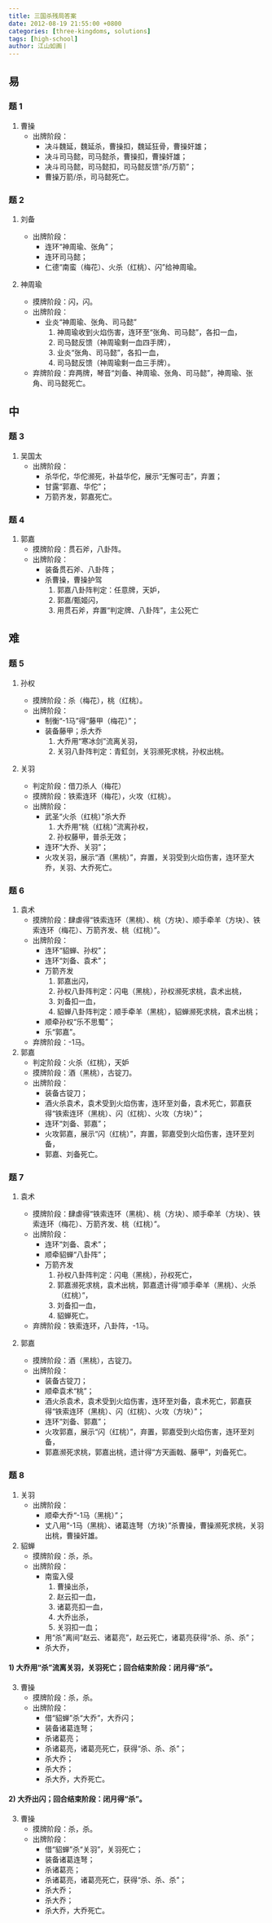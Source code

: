 ```yaml
---
title: 三国杀残局答案
date: 2012-08-19 21:55:00 +0800
categories: [three-kingdoms, solutions]
tags: [high-school]
author: 江山如画丨
---
```


## 易

### 题 1

1. 曹操
   - 出牌阶段：
     - 决斗魏延，魏延杀，曹操扣，魏延狂骨，曹操奸雄；
     - 决斗司马懿，司马懿杀，曹操扣，曹操奸雄；
     - 决斗司马懿，司马懿扣，司马懿反馈“杀/万箭”；
     - 曹操万箭/杀，司马懿死亡。

### 题 2

1. 刘备
   - 出牌阶段：
     - 连环“神周瑜、张角”；
     - 连环司马懿；
     - 仁德“南蛮（梅花）、火杀（红桃）、闪”给神周瑜。

2. 神周瑜
   - 摸牌阶段：闪，闪。
   - 出牌阶段：
     - 业炎“神周瑜、张角、司马懿”
       1. 神周瑜收到火焰伤害，连环至“张角、司马懿”，各扣一血，
       2. 司马懿反馈（神周瑜剩一血四手牌），
       3. 业炎“张角、司马懿”，各扣一血，
       4. 司马懿反馈（神周瑜剩一血三手牌）。
   - 弃牌阶段：弃两牌，琴音“刘备、神周瑜、张角、司马懿”，神周瑜、张角、司马懿死亡。

## 中

### 题 3

1. 吴国太
   - 出牌阶段：
     - 杀华佗，华佗濒死，补益华佗，展示“无懈可击”，弃置；
     - 甘露“郭嘉、华佗”；
     - 万箭齐发，郭嘉死亡。

### 题 4

1. 郭嘉
   - 摸牌阶段：贯石斧，八卦阵。
   - 出牌阶段：
     - 装备贯石斧、八卦阵；
     - 杀曹操，曹操护驾
       1. 郭嘉八卦阵判定：任意牌，天妒，
       2. 郭嘉/甄姬闪，
       3. 用贯石斧，弃置“判定牌、八卦阵”，主公死亡

## 难

### 题 5

1. 孙权
   - 摸牌阶段：杀（梅花），桃（红桃）。
   - 出牌阶段：
     - 制衡“-1马”得“藤甲（梅花）”；
     - 装备藤甲；杀大乔
       1. 大乔用“寒冰剑”流离关羽，
       2. 关羽八卦阵判定：青釭剑，关羽濒死求桃，孙权出桃。

2. 关羽
   - 判定阶段：借刀杀人（梅花）
   - 摸牌阶段：铁索连环（梅花），火攻（红桃）。
   - 出牌阶段：
     - 武圣“火杀（红桃）”杀大乔
       1. 大乔用“桃（红桃）”流离孙权，
       2. 孙权藤甲，普杀无效；
     - 连环“大乔、关羽”；
     - 火攻关羽，展示“酒（黑桃）”，弃置，关羽受到火焰伤害，连环至大乔，关羽、大乔死亡。

### 题 6

1. 袁术
   - 摸牌阶段：肆虐得“铁索连环（黑桃）、桃（方块）、顺手牵羊（方块）、铁索连环（梅花）、万箭齐发、桃（红桃）”。
   - 出牌阶段：
     - 连环“貂蝉、孙权”；
     - 连环“刘备、袁术”；
     - 万箭齐发
       1. 郭嘉出闪，
       2. 孙权八卦阵判定：闪电（黑桃），孙权濒死求桃，袁术出桃，
       3. 刘备扣一血，
       4. 貂蝉八卦阵判定：顺手牵羊（黑桃），貂蝉濒死求桃，袁术出桃；
     - 顺牵孙权“乐不思蜀”；
     - 乐“郭嘉”。
   - 弃牌阶段：-1马。
2. 郭嘉
   - 判定阶段：火杀（红桃），天妒
   - 摸牌阶段：酒（黑桃），古锭刀。
   - 出牌阶段：
     - 装备古锭刀；
     - 酒火杀袁术，袁术受到火焰伤害，连环至刘备，袁术死亡，郭嘉获得“铁索连环（黑桃）、闪（红桃）、火攻（方块）”；
     - 连环“刘备、郭嘉”；
     - 火攻郭嘉，展示“闪（红桃）”，弃置，郭嘉受到火焰伤害，连环至刘备，
     - 郭嘉、刘备死亡。

### 题 7

1. 袁术
   - 摸牌阶段：肆虐得“铁索连环（黑桃）、桃（方块）、顺手牵羊（方块）、铁索连环（梅花）、万箭齐发、桃（红桃）”。
   - 出牌阶段：
     - 连环“刘备、袁术”；
     - 顺牵貂蝉“八卦阵”；
     - 万箭齐发
       1. 孙权八卦阵判定：闪电（黑桃），孙权死亡，
       2. 郭嘉濒死求桃，袁术出桃，郭嘉遗计得“顺手牵羊（黑桃）、火杀（红桃）”，
       3. 刘备扣一血，
       4. 貂蝉死亡。
   - 弃牌阶段：铁索连环，八卦阵，-1马。

2. 郭嘉
   - 摸牌阶段：酒（黑桃），古锭刀。
   - 出牌阶段：
     - 装备古锭刀；
     - 顺牵袁术“桃”；
     - 酒火杀袁术，袁术受到火焰伤害，连环至刘备，袁术死亡，郭嘉获得“铁索连环（黑桃）、闪（红桃）、火攻（方块）”；
     - 连环“刘备、郭嘉”；
     - 火攻郭嘉，展示“闪（红桃）”，弃置，郭嘉受到火焰伤害，连环至刘备，
     - 郭嘉濒死求桃，郭嘉出桃，遗计得“方天画戟、藤甲”，刘备死亡。

### 题 8

1. 关羽
   - 出牌阶段：
     - 顺牵大乔“-1马（黑桃）”；
     - 丈八用“-1马（黑桃）、诸葛连弩（方块）”杀曹操，曹操濒死求桃，关羽出桃，曹操奸雄。
2. 貂蝉
   - 摸牌阶段：杀，杀。
   - 出牌阶段：
     - 南蛮入侵
       1. 曹操出杀，
       2. 赵云扣一血，
       3. 诸葛亮扣一血，
       4. 大乔出杀，
       5. 关羽扣一血；
     - 用“杀”离间“赵云、诸葛亮”，赵云死亡，诸葛亮获得“杀、杀、杀”；
     - 杀大乔，

#### 1) 大乔用“杀”流离关羽，关羽死亡；回合结束阶段：闭月得“杀”。

3. 曹操
   - 摸牌阶段：杀，杀。
   - 出牌阶段：
     - 借“貂蝉”杀“大乔”，大乔闪；
     - 装备诸葛连弩；
     - 杀诸葛亮；
     - 杀诸葛亮，诸葛亮死亡，获得“杀、杀、杀”；
     - 杀大乔；
     - 杀大乔；
     - 杀大乔，大乔死亡。

#### 2) 大乔出闪；回合结束阶段：闭月得“杀”。

3. 曹操
   - 摸牌阶段：杀，杀。
   - 出牌阶段：
     - 借“貂蝉”杀“关羽”，关羽死亡；
     - 装备诸葛连弩；
     - 杀诸葛亮；
     - 杀诸葛亮，诸葛亮死亡，获得“杀、杀、杀”；
     - 杀大乔；
     - 杀大乔；
     - 杀大乔，大乔死亡。